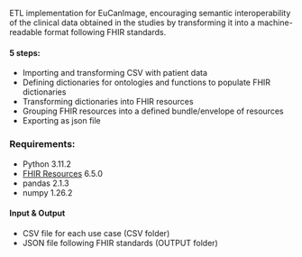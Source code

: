 ETL implementation for EuCanImage, encouraging semantic interoperability of the clinical data obtained in the studies by transforming it into a machine-readable format following FHIR standards.

#### 5 steps:
- Importing and transforming CSV with patient data
- Defining dictionaries for ontologies and functions to populate FHIR dictionaries
- Transforming dictionaries into FHIR resources
- Grouping FHIR resources into a defined bundle/envelope of resources
- Exporting as json file

### Requirements:
- Python 3.11.2
- [FHIR Resources](https://github.com/nazrulworld/fhir.resources) 6.5.0
- pandas 2.1.3
- numpy 1.26.2

#### Input & Output
- CSV file for each use case (CSV folder)
- JSON file following FHIR standards (OUTPUT folder)